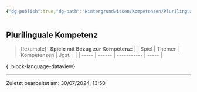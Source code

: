 ```yaml
---
{"dg-publish":true,"dg-path":"Hintergrundwissen/Kompetenzen/Plurilinguale Kompetenz.md","permalink":"/hintergrundwissen/kompetenzen/plurilinguale-kompetenz/","tags":["competence"],"noteIcon":"1"}
---
```


## Plurilinguale Kompetenz


>[!example]- **Spiele mit Bezug zur Kompetenz:**
> |  | Spiel | Themen | Kompetenzen | Jgst. |
> |  | ----- | ------ | ----------- | ----- |
> 
{ .block-language-dataview}


---
Zuletzt bearbeitet am: 30/07/2024, 13:50